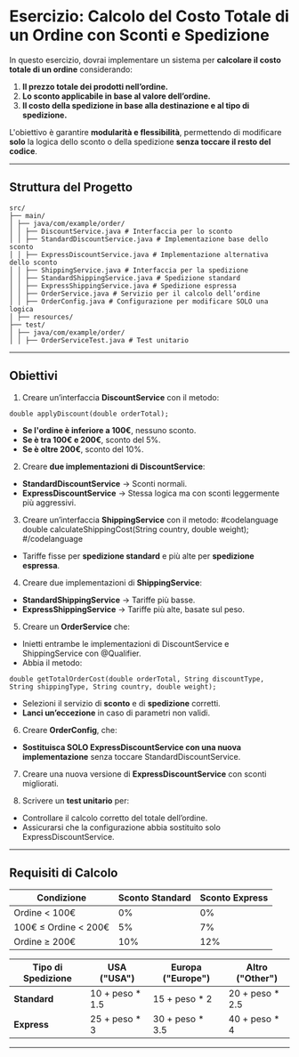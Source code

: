 # **Esercizio: Calcolo del Costo Totale di un Ordine con Sconti e Spedizione**

In questo esercizio, dovrai implementare un sistema per **calcolare il costo totale di un ordine** considerando:
1. **Il prezzo totale dei prodotti nell’ordine.**
2. **Lo sconto applicabile in base al valore dell’ordine.**
3. **Il costo della spedizione in base alla destinazione e al tipo di spedizione.**

L'obiettivo è garantire **modularità e flessibilità**, permettendo di modificare **solo** la logica dello sconto o della spedizione **senza toccare il resto del codice**.

---

## **Struttura del Progetto**
```plaintext
src/
├── main/
│ ├── java/com/example/order/
│ │ ├── DiscountService.java # Interfaccia per lo sconto
│ │ ├── StandardDiscountService.java # Implementazione base dello sconto
│ │ ├── ExpressDiscountService.java # Implementazione alternativa dello sconto
│ │ ├── ShippingService.java # Interfaccia per la spedizione
│ │ ├── StandardShippingService.java # Spedizione standard
│ │ ├── ExpressShippingService.java # Spedizione espressa
│ │ ├── OrderService.java # Servizio per il calcolo dell’ordine
│ │ ├── OrderConfig.java # Configurazione per modificare SOLO una logica
│ ├── resources/
├── test/
│ ├── java/com/example/order/
│ │ ├── OrderServiceTest.java # Test unitario
```


---

## **Obiettivi**
1. Creare un’interfaccia **DiscountService** con il metodo:
```
double applyDiscount(double orderTotal);
```
- **Se l'ordine è inferiore a 100€**, nessuno sconto.
- **Se è tra 100€ e 200€**, sconto del 5%.
- **Se è oltre 200€**, sconto del 10%.

2. Creare **due implementazioni di DiscountService**:
- **StandardDiscountService** → Sconti normali.
- **ExpressDiscountService** → Stessa logica ma con sconti leggermente più aggressivi.

3. Creare un’interfaccia **ShippingService** con il metodo:
#codelanguage
double calculateShippingCost(String country, double weight);
#/codelanguage
- Tariffe fisse per **spedizione standard** e più alte per **spedizione espressa**.

4. Creare due implementazioni di **ShippingService**:
- **StandardShippingService** → Tariffe più basse.
- **ExpressShippingService** → Tariffe più alte, basate sul peso.

5. Creare un **OrderService** che:
- Inietti entrambe le implementazioni di DiscountService e ShippingService con @Qualifier.
- Abbia il metodo:
```codelanguage
double getTotalOrderCost(double orderTotal, String discountType, String shippingType, String country, double weight);
```
- Selezioni il servizio di **sconto** e di **spedizione** corretti.
- **Lanci un’eccezione** in caso di parametri non validi.

6. Creare **OrderConfig**, che:
- **Sostituisca SOLO ExpressDiscountService con una nuova implementazione** senza toccare StandardDiscountService.

7. Creare una nuova versione di **ExpressDiscountService** con sconti migliorati.

8. Scrivere un **test unitario** per:
- Controllare il calcolo corretto del totale dell’ordine.
- Assicurarsi che la configurazione abbia sostituito solo ExpressDiscountService.

---

## **Requisiti di Calcolo**
| **Condizione** | **Sconto Standard** | **Sconto Express** |
|---------------|-----------------|-----------------|
| Ordine < 100€ | 0% | 0% |
| 100€ ≤ Ordine < 200€ | 5% | 7% |
| Ordine ≥ 200€ | 10% | 12% |

| Tipo di Spedizione | USA ("USA") | Europa ("Europe") | Altro ("Other") |
|--------------------|--------------|----------------|----------------|
| **Standard** | 10 + peso * 1.5 | 15 + peso * 2 | 20 + peso * 2.5 |
| **Express** | 25 + peso * 3 | 30 + peso * 3.5 | 40 + peso * 4 |

---